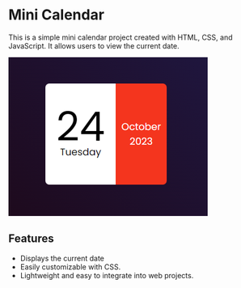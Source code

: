 # Mini Calendar

This is a simple mini calendar project created with HTML, CSS, and JavaScript. It allows users to view the current date.

![Screenshot of the Mini Calendar](./screenshots/Screenshot%20(80).png)


## Features

- Displays the current date
- Easily customizable with CSS.
- Lightweight and easy to integrate into web projects.


